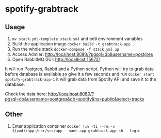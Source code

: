 # spotify-grabtrack

## Usage

1. `mv stack.yml-template stack.yml` and edti environment variables
1. Build the application image `docker build -t grabtrack-app .`
1. Run the whole stack `docker-compose -f stack.yml up`
1. Access Admier: <http://localhost:8080/?pgsql=db&username=postgres>
1. Open RabbitMQ GUI: <http://localhost:15672/>

It will run Postgres, Rabbit and a Python script. Python will try to grab data before database is available so give it a few seconds and run `docker start spotify-grabtrack-app-1` it will grab data from Spotify API and save it to the database.

Check the data here: <http://localhost:8080/?pgsql=db&username=postgres&db=spotify&ns=public&select=tracks>

## Other

1. Enter application container `docker run -ti --rm -v $(pwd)/app:/usr/src/app --name app grabtrack-app sh --login`
